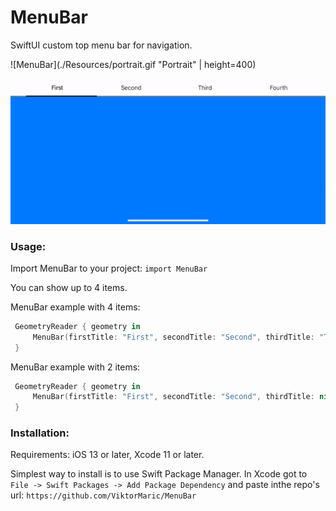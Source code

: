 # MenuBar

SwiftUI custom top menu bar for navigation.

![MenuBar](./Resources/portrait.gif "Portrait" | height=400)

![MenuBar](./Resources/landscape.gif "Landscape")

### Usage:
Import MenuBar to your project: `import MenuBar`

You can show up to 4 items.

MenuBar example with 4 items:
```swift
 GeometryReader { geometry in
     MenuBar(firstTitle: "First", secondTitle: "Second", thirdTitle: "Third", fourthTitle: "Fourth", width: geometry.size.width, textColor: .primary, lineColor: .primary, firstView: AnyView(self.firstView), secondView: AnyView(self.secondView), thirdView: AnyView(self.thirdView), fourthView: AnyView(self.fourthView))
 }
```
MenuBar example with 2 items:
```swift
 GeometryReader { geometry in
     MenuBar(firstTitle: "First", secondTitle: "Second", thirdTitle: nil, fourthTitle: nil, width: geometry.size.width, textColor: .primary, lineColor: .primary, firstView: AnyView(self.firstView), secondView: AnyView(self.secondView), thirdView: nil, fourthView: nil)
 }
```

### Installation:
Requirements: iOS 13 or later, Xcode 11 or later.

Simplest way to install is to use Swift Package Manager.
In Xcode got to `File -> Swift Packages -> Add Package Dependency` and paste inthe repo's url: `https://github.com/ViktorMaric/MenuBar`
